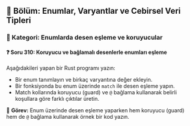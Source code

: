## 📘 Bölüm: Enumlar, Varyantlar ve Cebirsel Veri Tipleri  
### 🔹 Kategori: Enumlarda desen eşleme ve koruyucular
#### ❓ Soru 310: Koruyucu ve bağlamalı desenlerle enumları eşleme

Aşağıdakileri yapan bir Rust programı yazın:

- Bir enum tanımlayın ve birkaç varyantına değer ekleyin.
- Bir fonksiyonda bu enum üzerinde `match` ile desen eşleme yapın.
- Match kollarında koruyucu (guard) ve `@` bağlama kullanarak belirli koşullara göre farklı çıktılar üretin.

🔧 **Görev:** Enum üzerinde desen eşleme yaparken hem koruyucu (guard) hem de `@` bağlama kullanarak örnek bir kod yazın.
